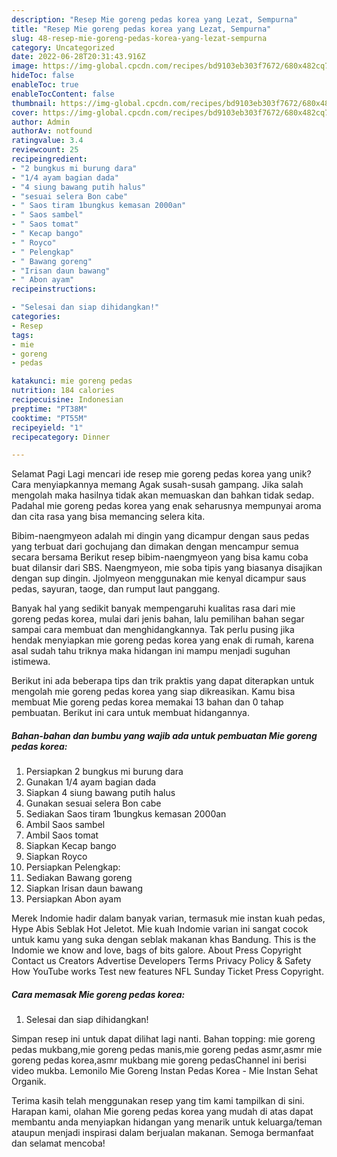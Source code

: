```yaml
---
description: "Resep Mie goreng pedas korea yang Lezat, Sempurna"
title: "Resep Mie goreng pedas korea yang Lezat, Sempurna"
slug: 48-resep-mie-goreng-pedas-korea-yang-lezat-sempurna
category: Uncategorized
date: 2022-06-28T20:31:43.916Z
image: https://img-global.cpcdn.com/recipes/bd9103eb303f7672/680x482cq70/mie-goreng-pedas-korea-foto-resep-utama.jpg
hideToc: false
enableToc: true
enableTocContent: false
thumbnail: https://img-global.cpcdn.com/recipes/bd9103eb303f7672/680x482cq70/mie-goreng-pedas-korea-foto-resep-utama.jpg
cover: https://img-global.cpcdn.com/recipes/bd9103eb303f7672/680x482cq70/mie-goreng-pedas-korea-foto-resep-utama.jpg
author: Admin
authorAv: notfound
ratingvalue: 3.4
reviewcount: 25
recipeingredient:
- "2 bungkus mi burung dara"
- "1/4 ayam bagian dada"
- "4 siung bawang putih halus"
- "sesuai selera Bon cabe"
- " Saos tiram 1bungkus kemasan 2000an"
- " Saos sambel"
- " Saos tomat"
- " Kecap bango"
- " Royco"
- " Pelengkap"
- " Bawang goreng"
- "Irisan daun bawang"
- " Abon ayam"
recipeinstructions:

- "Selesai dan siap dihidangkan!"
categories:
- Resep
tags:
- mie
- goreng
- pedas

katakunci: mie goreng pedas 
nutrition: 184 calories
recipecuisine: Indonesian
preptime: "PT38M"
cooktime: "PT55M"
recipeyield: "1"
recipecategory: Dinner

---
```



Selamat Pagi Lagi mencari ide resep mie goreng pedas korea yang unik? Cara menyiapkannya memang Agak susah-susah gampang. Jika salah mengolah maka hasilnya tidak akan memuaskan dan bahkan tidak sedap. Padahal mie goreng pedas korea yang enak seharusnya mempunyai aroma dan cita rasa yang bisa memancing selera kita.


Bibim-naengmyeon adalah mi dingin yang dicampur dengan saus pedas yang terbuat dari gochujang dan dimakan dengan mencampur semua secara bersama Berikut resep bibim-naengmyeon yang bisa kamu coba buat dilansir dari SBS. Naengmyeon, mie soba tipis yang biasanya disajikan dengan sup dingin. Jjolmyeon menggunakan mie kenyal dicampur saus pedas, sayuran, taoge, dan rumput laut panggang.

Banyak hal yang sedikit banyak mempengaruhi kualitas rasa dari mie goreng pedas korea, mulai dari jenis bahan, lalu pemilihan bahan segar sampai cara membuat dan menghidangkannya. Tak perlu pusing jika hendak menyiapkan mie goreng pedas korea yang enak di rumah, karena asal sudah tahu triknya maka hidangan ini mampu menjadi suguhan istimewa.


Berikut ini ada beberapa tips dan trik praktis yang dapat diterapkan untuk mengolah mie goreng pedas korea yang siap dikreasikan. Kamu bisa membuat Mie goreng pedas korea memakai 13 bahan dan 0 tahap pembuatan. Berikut ini cara untuk membuat hidangannya.

<!--inarticleads1-->

##### Bahan-bahan dan bumbu yang wajib ada untuk pembuatan Mie goreng pedas korea:

1. Persiapkan 2 bungkus mi burung dara
1. Gunakan 1/4 ayam bagian dada
1. Siapkan 4 siung bawang putih halus
1. Gunakan sesuai selera Bon cabe
1. Sediakan  Saos tiram 1bungkus kemasan 2000an
1. Ambil  Saos sambel
1. Ambil  Saos tomat
1. Siapkan  Kecap bango
1. Siapkan  Royco
1. Persiapkan  Pelengkap:
1. Sediakan  Bawang goreng
1. Siapkan Irisan daun bawang
1. Persiapkan  Abon ayam


Merek Indomie hadir dalam banyak varian, termasuk mie instan kuah pedas, Hype Abis Seblak Hot Jeletot. Mie kuah Indomie varian ini sangat cocok untuk kamu yang suka dengan seblak makanan khas Bandung. This is the Indomie we know and love, bags of bits galore. About Press Copyright Contact us Creators Advertise Developers Terms Privacy Policy &amp; Safety How YouTube works Test new features NFL Sunday Ticket Press Copyright. 

<!--inarticleads2-->

##### Cara memasak Mie goreng pedas korea:


1. Selesai dan siap dihidangkan!

Simpan resep ini untuk dapat dilihat lagi nanti. Bahan topping: mie goreng pedas mukbang,mie goreng pedas manis,mie goreng pedas asmr,asmr mie goreng pedas korea,asmr mukbang mie goreng pedasChannel ini berisi video mukba. Lemonilo Mie Goreng Instan Pedas Korea - Mie Instan Sehat Organik. 

Terima kasih telah menggunakan resep yang tim kami tampilkan di sini. Harapan kami, olahan Mie goreng pedas korea yang mudah di atas dapat membantu anda menyiapkan hidangan yang menarik untuk keluarga/teman ataupun menjadi inspirasi dalam berjualan makanan. Semoga bermanfaat dan selamat mencoba!
